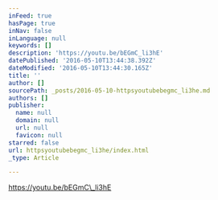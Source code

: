 ```yaml
---
inFeed: true
hasPage: true
inNav: false
inLanguage: null
keywords: []
description: 'https://youtu.be/bEGmC_li3hE'
datePublished: '2016-05-10T13:44:38.392Z'
dateModified: '2016-05-10T13:44:30.165Z'
title: ''
author: []
sourcePath: _posts/2016-05-10-httpsyoutubebegmc_li3he.md
authors: []
publisher:
  name: null
  domain: null
  url: null
  favicon: null
starred: false
url: httpsyoutubebegmc_li3he/index.html
_type: Article

---
```

https://youtu.be/bEGmC\_li3hE